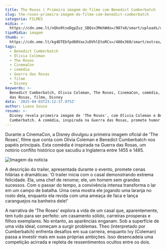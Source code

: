 ```yaml
---
title: The Roses | Primeira imagem do filme com Benedict Cumberbatch
slug: the-roses-primeira-imagem-do-filme-com-benedict-cumberbatch
categoria: FILMES
midia: >-
  https://cdn.ome.lt/nQko9tseDgpZuz_SBQsv3MehWdo=/987x0/smart/uploads/conteudo/fotos/image_15_f9LzjfN.png
tipoMidia: imagem
thumb: >-
  https://cdn.ome.lt/kg4DTEbfpd60VaxJvDVhlEtoRCs=/480x360/smart/extras/conteudos/image_15_XAhlR2i.png
tags:
  - Benedict Cumberbatch
  - Olivia Coleman
  - The Roses
  - CinemaCon
  - comédia
  - Guerra das Rosas
  - filme
  - Disney
keywords: >-
  Benedict Cumberbatch, Olivia Coleman, The Roses, CinemaCon, comédia, Guerra
  das Rosas, filme, Disney
data: '2025-04-03T23:12:37.975Z'
author: Luana Souza
resumo: >-
  Disney revela primeira imagem de 'The Roses', com Olivia Coleman e Benedict
  Cumberbatch. A comédia, inspirada na Guerra das Rosas, promete humor e drama.
---
```


Durante a CinemaCon, a Disney divulgou a primeira imagem oficial de 'The Roses', filme que conta com Olivia Coleman e Benedict Cumberbatch nos papéis principais. Esta comédia é inspirada na Guerra das Rosas, um notório conflito histórico que sacudiu a Inglaterra entre 1455 e 1485.

![Imagem da notícia](https://cdn.ome.lt/h2M_vq0pzyGMQpO7LdzS-MLJuMc=/fit-in/837x500/smart/uploads/conteudo/fotos/image_15.png)

A descrição do trailer, apresentada durante o evento, promete cenas hilárias e dramáticas: 'O trailer inicia com o casal demonstrando extrema felicidade. Ela, uma chef de renome; ele, um homem sem grandes sucessos. Com o passar do tempo, a convivência intensa transforma o lar em um campo de batalha. Uma cena mostra ele jogando uma laranja no rosto dela, enquanto ela revida com uma ameaça de faca e lança caranguejos na banheira dele!'

A narrativa de 'The Roses' explora a vida de um casal que, aparentemente, tem tudo para ser perfeito: um casamento sólido, carreiras prosperas e filhos exemplares. No entanto, as aparências enganam. Sob a superfície de uma vida ideal, começam a surgir problemas. Theo (interpretado por Cumberbatch) enfrenta desafios em sua carreira, enquanto Ivy (Coleman) passa a investir mais em suas próprias ambições. Isso desencadeia uma competição acirrada e repleta de ressentimentos ocultos entre os dois.

